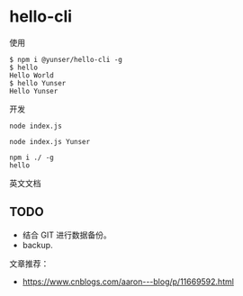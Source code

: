 # hello-cli

使用

```shell
$ npm i @yunser/hello-cli -g
$ hello
Hello World
$ hello Yunser
Hello Yunser
```

开发

```shell
node index.js

node index.js Yunser

npm i ./ -g
hello
```

英文文档


## TODO

* 结合 GIT 进行数据备份。
* backup.


文章推荐：

* https://www.cnblogs.com/aaron---blog/p/11669592.html



